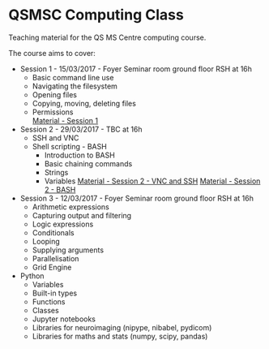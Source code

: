 # QSMSC Computing Class

Teaching material for the QS MS Centre computing course.

The course aims to cover:

* Session 1 - 15/03/2017 - Foyer Seminar room ground floor RSH at 16h
  * Basic command line use 
  * Navigating the filesystem
  * Opening files
  * Copying, moving, deleting files
  * Permissions<br>
  <a href="https://www.dropbox.com/s/0m6uec0o3usiofo/qsmsc-computing-1.pptx?dl=0">Material - Session 1</a>
* Session 2 - 29/03/2017 - TBC at 16h  
  * SSH and VNC
  * Shell scripting - BASH
    * Introduction to BASH
    * Basic chaining commands
    * Strings
    * Variables
 <a href="">Material - Session 2 - VNC and SSH</a>
 <a href="https://www.dropbox.com/s/dls1nf2bbuk2jwc/qsmsc-computing-2b.ppt?dl=0">Material - Session 2 - BASH</a>
* Session 3 - 12/03/2017 - Foyer Seminar room ground floor RSH at 16h
  * Arithmetic expressions
  * Capturing output and filtering
  * Logic expressions
  * Conditionals
  * Looping
  * Supplying arguments
  * Parallelisation
  * Grid Engine 
* Python
  * Variables
  * Built-in types
  * Functions
  * Classes
  * Jupyter notebooks
  * Libraries for neuroimaging (nipype, nibabel, pydicom)
  * Libraries for maths and stats (numpy, scipy, pandas)
